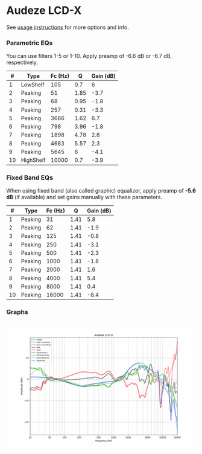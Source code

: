 # Audeze LCD-X
See [usage instructions](https://github.com/jaakkopasanen/AutoEq#usage) for more options and info.

### Parametric EQs
You can use filters 1-5 or 1-10. Apply preamp of -6.6 dB or -6.7 dB, respectively.

|   # | Type      |   Fc (Hz) |    Q |   Gain (dB) |
|-----|-----------|-----------|------|-------------|
|   1 | LowShelf  |       105 | 0.7  |         6   |
|   2 | Peaking   |        51 | 1.85 |        -3.7 |
|   3 | Peaking   |        68 | 0.95 |        -1.8 |
|   4 | Peaking   |       257 | 0.31 |        -3.3 |
|   5 | Peaking   |      3666 | 1.62 |         6.7 |
|   6 | Peaking   |       798 | 3.96 |        -1.8 |
|   7 | Peaking   |      1898 | 4.78 |         2.8 |
|   8 | Peaking   |      4683 | 5.57 |         2.3 |
|   9 | Peaking   |      5645 | 6    |        -4.1 |
|  10 | HighShelf |     10000 | 0.7  |        -3.9 |

### Fixed Band EQs
When using fixed band (also called graphic) equalizer, apply preamp of **-5.6 dB** (if available) and set gains manually with these parameters.

|   # | Type    |   Fc (Hz) |    Q |   Gain (dB) |
|-----|---------|-----------|------|-------------|
|   1 | Peaking |        31 | 1.41 |         5.8 |
|   2 | Peaking |        62 | 1.41 |        -1.9 |
|   3 | Peaking |       125 | 1.41 |        -0.8 |
|   4 | Peaking |       250 | 1.41 |        -3.1 |
|   5 | Peaking |       500 | 1.41 |        -2.3 |
|   6 | Peaking |      1000 | 1.41 |        -1.8 |
|   7 | Peaking |      2000 | 1.41 |         1.6 |
|   8 | Peaking |      4000 | 1.41 |         5.4 |
|   9 | Peaking |      8000 | 1.41 |         0.4 |
|  10 | Peaking |     16000 | 1.41 |        -8.4 |

### Graphs
![](./Audeze%20LCD-X.png)
